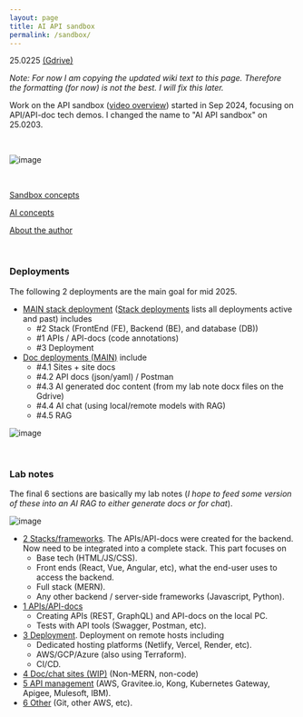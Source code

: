 ```yaml
---
layout: page
title: AI API sandbox
permalink: /sandbox/
---
```

 
25.0225 [(Gdrive)](https://drive.google.com/drive/folders/1-Adawag9uA8_bq-hDF-nOuPYaRLz1eEO) 

*Note: For now I am copying the updated wiki text to this page. Therefore the formatting (for now) is not the best. I will fix this later.*

Work on the API sandbox ([video overview](https://www.youtube.com/watch?v=E9C912Omm7U)) started in Sep 2024, focusing on API/API-doc tech demos. I changed the name to "AI API sandbox" on 25.0203.

<br>

![image](https://github.com/user-attachments/assets/187576ca-6ca9-41cc-9629-39a0db97581c)

<br>

[Sandbox concepts](https://github.com/terrytaylorbonn/auxdrone/wiki/4.0-AI-concepts) 

[AI concepts](AI-concepts)

[About the author](https://github.com/terrytaylorbonn/auxdrone/wiki/About-the-author)

<br>

### Deployments

The following 2 deployments are the main goal for mid 2025.

- [MAIN stack deployment](https://github.com/terrytaylorbonn/auxdrone/wiki/Main-deployment) ([Stack deployments](https://github.com/terrytaylorbonn/auxdrone/wiki/Deployments) lists all deployments active and past) includes
  - #2 Stack (FrontEnd (FE), Backend (BE), and database (DB))
  - #1 APIs / API-docs (code annotations)
  - #3 Deployment 
- [Doc deployments (MAIN)](https://github.com/terrytaylorbonn/auxdrone/wiki/Main-doc-deployments) include
  - #4.1 Sites + site docs
  - #4.2 API docs (json/yaml) / Postman
  - #4.3 AI generated doc content (from my lab note docx files on the Gdrive)
  - #4.4 AI chat (using local/remote models with RAG)
  - #4.5 RAG

<!-- [MAIN non-stack doc deployment](Concepts-(API-sandbox)-v2) -->

  ![image](https://github.com/user-attachments/assets/4f6c1990-ceae-483c-8534-bb9ce664ce22)

<br>

### Lab notes

The final 6 sections are basically my lab notes (*I hope to feed some version of these into an AI RAG to either generate docs or for chat*). 

![image](https://github.com/user-attachments/assets/d1b8bebd-ee54-4e4b-a3a0-b20f07a54d09)

- [2 Stacks/frameworks](https://github.com/terrytaylorbonn/auxdrone/wiki/2-Stacks-and-frameworks). The APIs/API-docs were created for the backend. Now need to be integrated into a complete stack. This part focuses on 
  - Base tech (HTML/JS/CSS).
  - Front ends (React, Vue, Angular, etc), what the end-user uses to access the backend.
  - Full stack (MERN).
  - Any other backend / server-side frameworks (Javascript, Python).
- [1 APIs/API-docs](https://github.com/terrytaylorbonn/auxdrone/wiki/1-APIs-and-API-docs) 
  - Creating APIs (REST, GraphQL) and API-docs on the local PC.
  - Tests with API tools (Swagger, Postman, etc).  
- [3 Deployment](https://github.com/terrytaylorbonn/auxdrone/wiki/3-Deployment). Deployment on remote hosts including
  - Dedicated hosting platforms (Netlify, Vercel, Render, etc).
  - AWS/GCP/Azure (also using Terraform).
  - CI/CD.
- [4 Doc/chat sites (WIP)](https://github.com/terrytaylorbonn/auxdrone/wiki/4-Doc-sites) (Non-MERN, non-code) 
- [5 API management](https://github.com/terrytaylorbonn/auxdrone/wiki/5-API-management) (AWS, Gravitee.io, Kong, Kubernetes Gateway, Apigee, Mulesoft, IBM).
- [6 Other](https://github.com/terrytaylorbonn/auxdrone/wiki/6-Other) (Git, other AWS, etc). 

